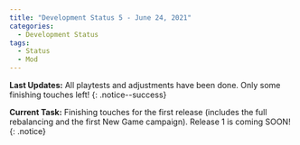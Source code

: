 ```yaml
---
title: "Development Status 5 - June 24, 2021"
categories:
  - Development Status
tags:
  - Status
  - Mod
---
```


**Last Updates:** All playtests and adjustments have been done. Only some finishing touches left!
{: .notice--success}

**Current Task:** Finishing touches for the first release (includes the full rebalancing and the first New Game campaign). Release 1 is coming SOON!
{: .notice}

<script type='text/javascript' src='https://storage.ko-fi.com/cdn/widget/Widget_2.js'></script><script type='text/javascript'>kofiwidget2.init('Support Me on Ko-fi', '#000000', 'J3J146LLW');kofiwidget2.draw();</sc
